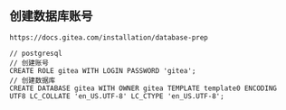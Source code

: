 ## 创建数据库账号

`https://docs.gitea.com/installation/database-prep`
```
// postgresql
// 创建账号
CREATE ROLE gitea WITH LOGIN PASSWORD 'gitea';
// 创建数据库
CREATE DATABASE gitea WITH OWNER gitea TEMPLATE template0 ENCODING UTF8 LC_COLLATE 'en_US.UTF-8' LC_CTYPE 'en_US.UTF-8';
```